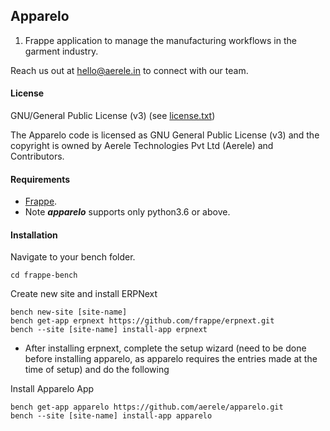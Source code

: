 ## Apparelo

1. Frappe application to manage the manufacturing workflows in the garment industry.

Reach us out at hello@aerele.in to connect with our team.

#### License

GNU/General Public License (v3) (see [license.txt](license.txt))

The Apparelo code is licensed as GNU General Public License (v3) and the copyright is owned by Aerele Technologies Pvt Ltd (Aerele) and Contributors.

#### Requirements
- [Frappe](https://frappe.io/docs).
- Note ***apparelo*** supports only python3.6 or above.

#### Installation
Navigate to your bench folder.
```
cd frappe-bench
```
Create new site and install ERPNext
```
bench new-site [site-name]
bench get-app erpnext https://github.com/frappe/erpnext.git
bench --site [site-name] install-app erpnext
```

- After installing erpnext, complete the setup wizard (need to be done before installing apparelo, as apparelo requires the entries made at the time of setup) and do the following

Install Apparelo App
```
bench get-app apparelo https://github.com/aerele/apparelo.git
bench --site [site-name] install-app apparelo
```

